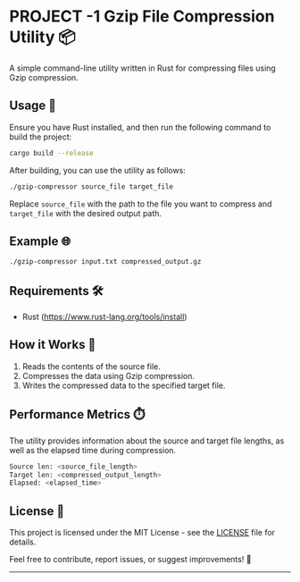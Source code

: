 # PROJECT -1 Gzip File Compression Utility 📦

A simple command-line utility written in Rust for compressing files using Gzip compression.

## Usage 🚀

Ensure you have Rust installed, and then run the following command to build the project:

```bash
cargo build --release
```

After building, you can use the utility as follows:

```bash
./gzip-compressor source_file target_file
```

Replace `source_file` with the path to the file you want to compress and `target_file` with the desired output path.

## Example 🌐

```bash
./gzip-compressor input.txt compressed_output.gz
```

## Requirements 🛠️

- Rust (https://www.rust-lang.org/tools/install)

## How it Works 🤖

1. Reads the contents of the source file.
2. Compresses the data using Gzip compression.
3. Writes the compressed data to the specified target file.

## Performance Metrics ⏱️

The utility provides information about the source and target file lengths, as well as the elapsed time during compression.

```bash
Source len: <source_file_length>
Target len: <compressed_output_length>
Elapsed: <elapsed_time>
```

## License 📜

This project is licensed under the MIT License - see the [LICENSE](LICENSE) file for details.

Feel free to contribute, report issues, or suggest improvements! 🤝

-------------------------------------------------------------------------------------------------------------------------------------
